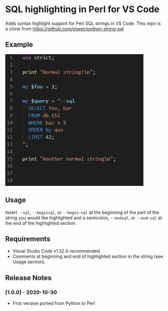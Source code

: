 # SQL highlighting in Perl for VS Code 

Adds syntax highlight support for Perl SQL strings in VS Code. This repo is a clone from https://github.com/ptweir/python-string-sql

## Example

![Example](docs/perl_demo.png)

## Usage

Insert `--sql`, `--beginsql`, or `--begin-sql` at the beginning of the part of the string you would like highlighted and a semicolon, `--endsql`, or `--end-sql` at the end of the highlighted section.

## Requirements

- Visual Studio Code v1.32.0 recommended
- Comments at beginning and end of highlighted section in the string (see Usage section).

## Release Notes

### [1.0.0] - 2020-10-30
- First version ported from Python to Perl

